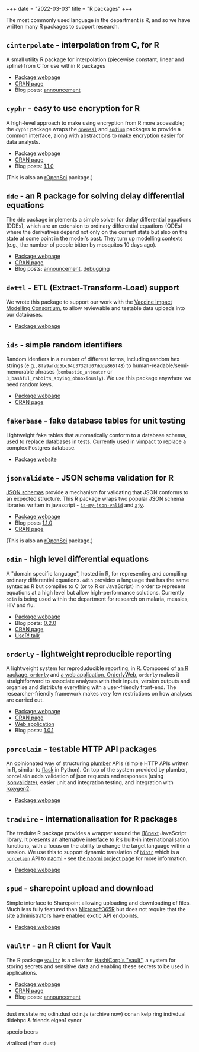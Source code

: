 +++
date = "2022-03-03"
title = "R packages"
+++

The most commonly used language in the department is R, and so we have written many R packages to support research.

## `cinterpolate` - interpolation from C, for R

A small utility R package for interpolation (piecewise constant, linear and spline) from C for use within R packages

* [Package webpage](https://mrc-ide.github.io/cinterpolate)
* [CRAN page](https://cran.r-project.org/package=cinterpolate)
* Blog posts: [announcement](/blog/cinterpolate-1.0.0/)

## `cyphr` - easy to use encryption for R

A high-level approach to make using encryption from R more accessible; the `cyphr` package wraps the [`openssl`](https://cran.r-project.org/package=openssl) and [`sodium`](https://cran.r-project.org/package=sodium) packages to provide a common interface, along with abstractions to make encryption easier for data analysts.

* [Package webpage](https://ropensci.github.io/cyphr/)
* [CRAN page](https://cran.r-project.org/package=cyphr)
* Blog posts: [1.1.0](/blog/cyphr-1.1.0/)

(This is also an [rOpenSci](https://ropensci.org/) package.)

## `dde` - an R package for solving delay differential equations

The `dde` package implements a simple solver for delay differential equations (DDEs), which are an extension to ordinary differential equations (ODEs) where the derivatives depend not only on the current state but also on the state at some point in the model's past.  They turn up modelling contexts (e.g., the number of people bitten by mosquitos 10 days ago).

* [Package webpage](https://mrc-ide.github.io/dde)
* [CRAN page](https://cran.r-project.org/package=dde)
* Blog posts: [announcement](/blog/dde-1.0.0/), [debugging](/blog/debugging-at-the-edge-of-reason/)

## `dettl` - ETL (Extract-Transform-Load) support

We wrote this package to support our work with the [Vaccine Impact Modelling Consortium](https://www.vaccineimpact.org/), to allow reviewable and testable data uploads into our databases.

* [Package webpage](https://www.vaccineimpact.org/dettl/)

## `ids` - simple random identifiers

Random idenfiers in a number of different forms, including random hex strings (e.g., `8fa9afdd5bc04b3732fd07ddde865f48`) to human-readable/semi-memorable phrases (`bombastic_anteater` or `3_bashful_rabbits_spying_obnoxiously`). We use this package anywhere we need random keys.

* [Package webpage](https://reside-ic.github.io/ids/)
* [CRAN page](https://cran.r-project.org/package=ids)

## `fakerbase` - fake database tables for unit testing

Lightweight fake tables that automatically conform to a database schema, used to replace databases in tests.  Currently used in [vimpact](https://github.com/vimc/vimpact/) to replace a complex Postgres database.

* [Package website](https://reside-ic.github.io/fakerbase/)

## `jsonvalidate` - JSON schema validation for R

[JSON schemas](https://json-schema.org/) provide a mechanism for validating that JSON conforms to an expected structure.  This R package wraps two popular JSON schema libraries written in javascript - [`is-my-json-valid`](https://github.com/mafintosh/is-my-json-valid) and [`ajv`](https://github.com/epoberezkin/ajv).

* [Package webpage](https://docs.ropensci.org/jsonvalidate)
* Blog posts [1.1.0](/blog/jsonvalidate-1.1.0)
* [CRAN page](https://cran.r-project.org/package=jsonvalidate)

(This is also an [rOpenSci](https://ropensci.org/) package.)

## `odin` - high level differential equations

A "domain specific language", hosted in R, for representing and compiling ordinary differential equations.  `odin` provides a language that has the same syntax as R but compiles to C (or to R or JavaScript) in order to represent equations at a high level but allow high-performance solutions.  Currently `odin` is being used within the department for research on malaria, measles, HIV and flu.

* [Package webpage](https://mrc-ide.github.io/odin)
* Blog posts: [0.2.0](/blog/odin-0.2.0/)
* [CRAN page](https://cran.r-project.org/package=odin)
* [UseR! talk](https://www.youtube.com/watch?v=R0GHyFd3k8Q)

## `orderly` - lightweight reproducible reporting

A lightweight system for reproduducible reporting, in R. Composed of [an R package, `orderly`](https://github.com/vimc/orderly) and [a web application, OrderlyWeb](https://github.com/vimc/OrderlyWeb), `orderly` makes it straightforward to associate analyses with their inputs, version outputs and organise and distribute everything with a user-friendly front-end. The researcher-friendly framework makes very few restrictions on how analyses are carried out.

* [Package webpage](https://vimc.github.io/orderly)
* [CRAN page](https://cran.r-project.org/package=orderly)
* [Web application](https://github.com/vimc/OrderlyWeb)
* Blog posts: [1.0.1](/blog/orderly-1.0.1-released-to-cran/)

## `porcelain` - testable HTTP API packages

An opinionated way of structuring [plumber](https://www.rplumber.io/) APIs (simple HTTP APIs written in R, similar to [flask](https://flask.palletsprojects.com/en/2.0.x/) in Python).  On top of the system provided by plumber, `porcelain` adds validation of json requests and responses (using [jsonvalidate](https://docs.ropensci.org/jsonvalidate/)), easier unit and integration testing, and integration with [roxygen2](https://roxygen2.r-lib.org/).

* [Package webpage](https://reside-ic.github.io/porcelain/)

## `traduire` - internationalisation for R packages

The traduire R package provides a wrapper around the [i18next](https://www.i18next.com/) JavaScript library. It presents an alternative interface to R’s built-in internationalisation functions, with a focus on the ability to change the target language within a session.  We use this to support dynamic translation of [`hintr`](https://github.com/mrc-ide/hintr/) which is a [`porcelain`](https://reside-ic.github.io/porcelain/) API to [naomi](https://naomi.unaids.org/) - see [the naomi project page](naomi.md) for more information.

* [Package webpage](https://reside-ic.github.io/traduire/)

## `spud` - sharepoint upload and download

Simple interface to Sharepoint allowing uploading and downloading of files.  Much less fully featured than [Microsoft365R](https://cran.r-project.org/package=Microsoft365R) but does not require that the site administrators have enabled exotic API endpoints.

* [Package webpage](https://reside-ic.github.io/spud/)

## `vaultr` - an R client for Vault

The R package [`vaultr`](https://vimc.github.io/vaultr) is a client for [HashiCorp's "vault"](https://vaultproject.io), a system for storing secrets and sensitive data and enabling these secrets to be used in applications.

* [Package webpage](https://vimc.github.io/vaultr)
* [CRAN page](https://cran.r-project.org/package=vaultr)
* Blog posts: [announcement](/blog/vaultr-1.0.2/)


---

dust
mcstate
rrq
odin.dust
odin.js (archive now)
conan
kelp
ring
indivdual
didehpc & friends
eigen1
syncr

specio
beers

viralload (from dust)
